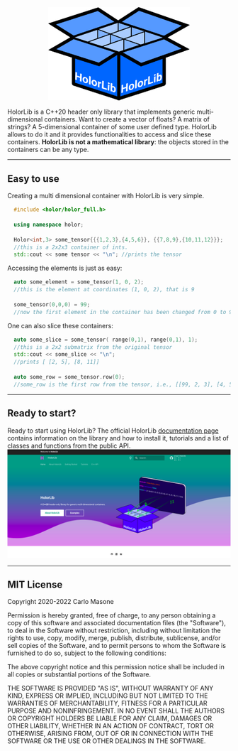 <!-- Logo -->
<p align="center">
  <a href="https://cmas1.github.io/HolorLib/">
    <img src="./docs/images/holorlib_logo.png" width="320" alt="HolorLib">
  </a>
</p>


HolorLib is a C++20 header only library that implements generic multi-dimensional containers. Want to create a vector of floats? A matrix of strings? A 5-dimensional container of some user defined type. HolorLib allows to do it and it provides functionalities to access and slice these containers.
**HolorLib is not a mathematical library**: the objects stored in the containers can be any type.


-----------------


## Easy to use
Creating a multi dimensional container with HolorLib is very simple.

```cpp
  #include <holor/holor_full.h>

  using namespace holor;

  Holor<int,3> some_tensor{{{1,2,3},{4,5,6}}, {{7,8,9},{10,11,12}}};
  //this is a 2x2x3 container of ints.
  std::cout << some tensor << "\n"; //prints the tensor
```

Accessing the elements is just as easy:
```cpp
  auto some_element = some_tensor(1, 0, 2);
  //this is the element at coordinates (1, 0, 2), that is 9

  some_tensor(0,0,0) = 99;
  //now the first element in the container has been changed from 0 to 99
```

One can also slice these containers:
```cpp
  auto some_slice = some_tensor( range(0,1), range(0,1), 1);
  //this is a 2x2 submatrix from the original tensor
  std::cout << some_slice << "\n";
  //prints [ [2, 5], [8, 11]]

  auto some_row = some_tensor.row(0);
  //some_row is the first row from the tensor, i.e., [[99, 2, 3], [4, 5, 6]]
```

----------------


## Ready to start?
Ready to start using HolorLib? The official HolorLib [documentation page](https://cmas1.github.io/HolorLib) contains information on the library and how to install it, tutorials and a list of classes and functions from the public API.
![](./docs/images/documentation.png)


----------------


## MIT License

Copyright 2020-2022 Carlo Masone

Permission is hereby granted, free of charge, to any person obtaining a copy
of this software and associated documentation files (the "Software"), to 
deal in the Software without restriction, including without limitation the
rights to use, copy, modify, merge, publish, distribute, sublicense, and/or
sell copies of the Software, and to permit persons to whom the Software is 
furnished to do so, subject to the following conditions:

The above copyright notice and this permission notice shall be included in
all copies or substantial portions of the Software.

THE SOFTWARE IS PROVIDED "AS IS", WITHOUT WARRANTY OF ANY KIND, EXPRESS OR
IMPLIED, INCLUDING BUT NOT LIMITED TO THE WARRANTIES OF MERCHANTABILITY,
FITNESS FOR A PARTICULAR PURPOSE AND NONINFRINGEMENT. IN NO EVENT SHALL THE
AUTHORS OR COPYRIGHT HOLDERS BE LIABLE FOR ANY CLAIM, DAMAGES OR OTHER
LIABILITY, WHETHER IN AN ACTION OF CONTRACT, TORT OR OTHERWISE, ARISING 
FROM, OUT OF OR IN CONNECTION WITH THE SOFTWARE OR THE USE OR OTHER 
DEALINGS IN THE SOFTWARE.